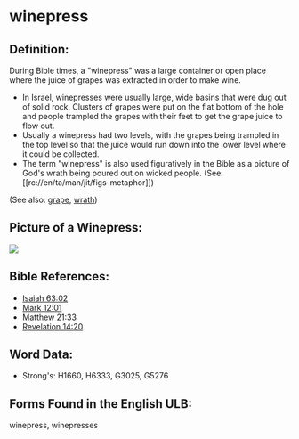 # winepress

## Definition:

During Bible times, a "winepress" was a large container or open place where the juice of grapes was extracted in order to make wine.

* In Israel, winepresses were usually large, wide basins that were dug out of solid rock. Clusters of grapes were put on the flat bottom of the hole and people trampled the grapes with their feet to get the grape juice to flow out.
* Usually a winepress had two levels, with the grapes being trampled in the top level so that the juice would run down into the lower level where it could be collected.
* The term "winepress" is also used figuratively in the Bible as a picture of God's wrath being poured out on wicked people. (See: [[rc://en/ta/man/jit/figs-metaphor]])

(See also: [grape](../other/grape.md), [wrath](../kt/wrath.md))

## Picture of a Winepress:

<a href="https://content.bibletranslationtools.org/WycliffeAssociates/en_tw/raw/branch/master/PNGs/w/Winepress.png"><img src="https://content.bibletranslationtools.org/WycliffeAssociates/en_tw/raw/branch/master/PNGs/w/Winepress.png" ></a>

## Bible References:

* [Isaiah 63:02](rc://en/tn/help/isa/63/02)
* [Mark 12:01](rc://en/tn/help/mrk/12/01)
* [Matthew 21:33](rc://en/tn/help/mat/21/33)
* [Revelation 14:20](rc://en/tn/help/rev/14/20)

## Word Data:

* Strong's: H1660, H6333, G3025, G5276

## Forms Found in the English ULB:

winepress, winepresses
